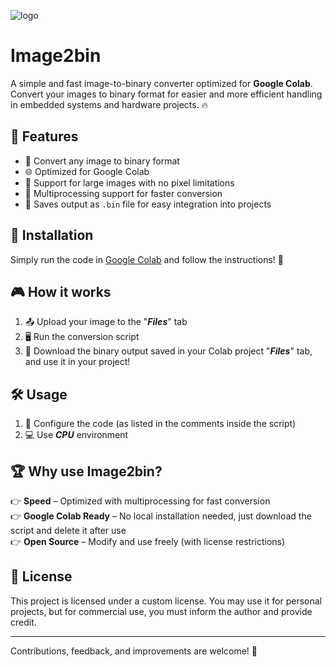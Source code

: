 
![logo](Image2bin/logo.png)



# Image2bin

A simple and fast image-to-binary converter optimized for **Google Colab**. Convert your images to binary format for easier and more efficient handling in embedded systems and hardware projects. 🔥

## 🚀 Features

- 🔄 Convert any image to binary format
- 🌐 Optimized for Google Colab
- 🧠 Support for large images with no pixel limitations
- 🚀 Multiprocessing support for faster conversion
- 💾 Saves output as `.bin` file for easy integration into projects

## 🔧 Installation

Simply run the code in [Google Colab](https://colab.research.google.com) and follow the instructions! 🌟

## 🎮 How it works

1. 📤 Upload your image to the "***Files***" tab
2. 🖥️ Run the conversion script
3. 💾 Download the binary output saved in your Colab project "***Files***" tab, and use it in your project!

## 🛠️ Usage


1. 👾 Configure the code (as listed in the comments inside the script)
2. 💻 Use ***CPU*** environment


## 🏆 Why use Image2bin?

👉 **Speed** – Optimized with multiprocessing for fast conversion\
👉 **Google Colab Ready** – No local installation needed, just download the script and delete it after use\
👉 **Open Source** – Modify and use freely (with license restrictions)

## 📝 License

This project is licensed under a custom license. You may use it for personal projects, but for commercial use, you must inform the author and provide credit.

---

Contributions, feedback, and improvements are welcome! 🚀

